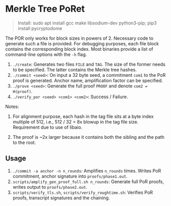 # Merkle Tree PoRet

> Install: sudo apt install gcc make libsodium-dev python3-pip; pip3 install pycryptodome

The POR only works for block sizes in powers of 2. Necessary code to generate such a file is provided. For debugging purposes, each file block contains the corresponding block index. Most binaries provide a list of command-line options with the `-h` flag.

1. `./create`: Generates two files `FILE` and `TAG`. The size of the former needs to be specified. The latter contains the Merkle tree hashes. 
2. `./commit <seed>`: On input a 32 byte seed, a commitment `com1` to the PoR proof is generated. Anchor name, amplification factor can be specified.
3. `./prove <seed>`: Generate the full proof `PROOF` and denote `com2 = H(proof)`.
4. `./verify_por <seed> <com1> <com2>`: Success / Failure.

Notes: 

1. For alignment purpose, each hash in the tag file sits at a byte index multiple of 512, i.e., 512 / 32 = 8x blowup in the tag file size. Requirement due to use of libaio.

2. The proof is ~2x larger because it contains both the sibling and the path to the root.

## Usage

1. `./commit -a anchor -n n_rounds`: Amplifies `n_rounds` times. Writes PoR commitment, anchor signature into `proofs/phase1.out`.
2. `scripts/amplify_gen_proof_full.sh n_rounds`: Generate full PoR proofs, writes output to `proofs/phase2.out`.
3. `scripts/verify_tls.sh`, `scripts/verify_roughtime.sh`: Verifies PoR proofs, transcript signatures and the chaining.
